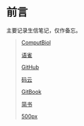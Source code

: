 # 前言

主要记录生信笔记，仅作备忘。



> [ComputBiol](http://www.computbiol.com/)
>
> [语雀](https://www.yuque.com/moonswing)
>
> [GitHub](https://github.com/computbiol)
>
> [码云](https://gitee.com/moonswing)
>
> [GitBook](http://www.computbiol.com/note/)
>
> [简书](https://www.jianshu.com/u/0eb93867630a)
>
> [500px](https://500px.me/moonswing)



